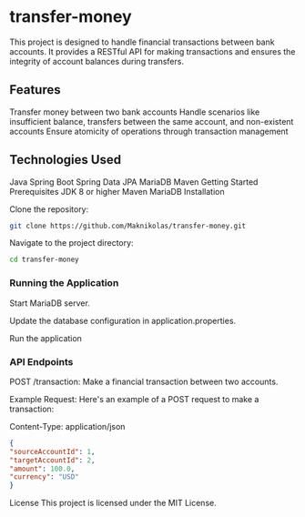 # transfer-money
This project is designed to handle financial transactions between bank accounts. 
It provides a RESTful API for making transactions and ensures the integrity of account balances 
during transfers.

## Features
Transfer money between two bank accounts
Handle scenarios like insufficient balance, transfers between the same account, and non-existent accounts
Ensure atomicity of operations through transaction management

## Technologies Used
Java
Spring Boot
Spring Data JPA
MariaDB
Maven
Getting Started
Prerequisites
JDK 8 or higher
Maven
MariaDB
Installation

Clone the repository:

```bash
git clone https://github.com/Maknikolas/transfer-money.git
```
Navigate to the project directory:
```bash
cd transfer-money
```
### Running the Application

Start MariaDB server.

Update the database configuration in application.properties.

Run the application

### API Endpoints

POST /transaction: Make a financial transaction between two accounts.

Example Request:
Here's an example of a POST request to make a transaction:

Content-Type: application/json
```json
{
"sourceAccountId": 1,
"targetAccountId": 2,
"amount": 100.0,
"currency": "USD"
}
```

License
This project is licensed under the MIT License.


